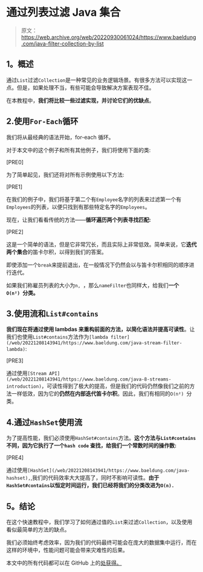 # 通过列表过滤 Java 集合

> 原文：<https://web.archive.org/web/20220930061024/https://www.baeldung.com/java-filter-collection-by-list>

## **1。概述**

通过`List`过滤`Collection`是一种常见的业务逻辑场景。有很多方法可以实现这一点。但是，如果处理不当，有些可能会导致解决方案表现不佳。

在本教程中，**我们将比较一些过滤实现，并讨论它们的优缺点**。

## 2.使用`For-Each`循环

我们将从最经典的语法开始，for-each 循环。

对于本文中的这个例子和所有其他例子，我们将使用下面的类:

[PRE0]

为了简单起见，我们还将对所有示例使用以下方法:

[PRE1]

在我们的例子中，我们将基于第二个有`Employee`名字的列表来过滤第一个有`Employees`的列表，以便只找到有那些特定名字的`Employees`。

现在，让我们看看传统的方法——**循环遍历两个列表寻找匹配:**

[PRE2]

这是一个简单的语法，但是它非常冗长，而且实际上非常低效。简单来说，它**迭代两个集合**的笛卡尔积，以得到我们的答案。

即使添加一个`break`来提前退出，在一般情况下仍然会以与笛卡尔积相同的顺序进行迭代。

如果我们称雇员列表的大小为`n, `，那么`nameFilter`也同样大，给我们**一个`O(n²) `分类。**

## 3.使用流和`List#contains`

**我们现在将通过使用 lambdas 来重构前面的方法，以简化语法并提高可读性**。让我们也使用`List#contains`方法作为`[lambda filter](/web/20221208143941/https://www.baeldung.com/java-stream-filter-lambda)`:

[PRE3]

通过使用`[Stream API](/web/20221208143941/https://www.baeldung.com/java-8-streams-introduction)`，可读性得到了极大的提高，但是我们的代码仍然像我们之前的方法一样低效，因为它的**仍然在内部迭代笛卡尔积**。因此，我们有相同的`O(n²) `分类。

## 4.通过`HashSet`使用流

为了提高性能，我们必须使用`HashSet#contains`方法。**这个方法与`List#contains`不同，因为它执行了一个`hash code` 查找，给我们一个常数时间的操作数:**

[PRE4]

通过使用`[HashSet](/web/20221208143941/https://www.baeldung.com/java-hashset),`,我们的代码效率大大提高了，同时不影响可读性。**由于`HashSet#contains`以恒定时间运行，我们已经将我们的分类改进为`O(n).`**

## **5。结论**

在这个快速教程中，我们学习了如何通过值的`List`来过滤`Collection`，以及使用看似最简单的方法的缺点。

我们必须始终考虑效率，因为我们的代码最终可能会在庞大的数据集中运行，而在这样的环境中，性能问题可能会带来灾难性的后果。

本文中的所有代码都可以在 GitHub 上的[处获得。](https://web.archive.org/web/20221208143941/https://github.com/eugenp/tutorials/tree/master/core-java-modules/core-java-collections-list-3)